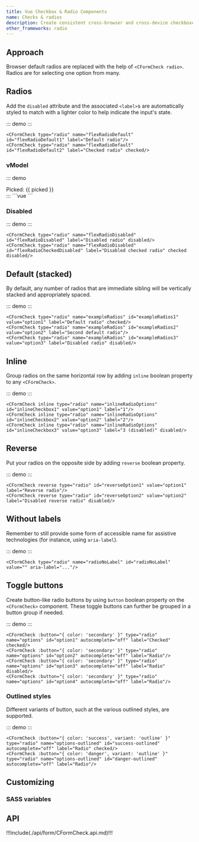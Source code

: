 ```yaml
---
title: Vue Checkbox & Radio Components
name: Checks & radios
description: Create consistent cross-browser and cross-device checkboxes and radios with our Vue checkbox, radio, and switch components.
other_frameworks: radio
---
```


## Approach

Browser default radios are replaced with the help of `<CFormCheck radio>`. Radios are for selecting one option from many.

## Radios

Add the `disabled` attribute and the associated `<label>`s are automatically styled to match with a lighter color to help indicate the input's state.

::: demo
<CFormCheck type="radio" name="flexRadioDefault" id="flexRadioDefault1" label="Default radio"/>
<CFormCheck type="radio" name="flexRadioDefault" id="flexRadioDefault2" label="Checked radio" checked/>
:::
```vue
<CFormCheck type="radio" name="flexRadioDefault" id="flexRadioDefault1" label="Default radio"/>
<CFormCheck type="radio" name="flexRadioDefault" id="flexRadioDefault2" label="Checked radio" checked/>
```

### vModel

::: demo
<CFormCheck type="radio" id="flexRadioVModel1" inline label="One" value="One" v-model="picked"/>
<CFormCheck type="radio" id="flexRadioVModel2" inline label="Two" value="Two" v-model="picked"/>
<CFormCheck type="radio" id="flexRadioVModel3" inline label="Three" value="Three" v-model="picked"/>
<CFormCheck type="radio" id="flexRadioVModel4" inline label="Four" value="Four" v-model="picked"/>
<CFormCheck type="radio" id="flexRadioVModel5" inline label="Five" value="Five" v-model="picked"/>
<div>Picked: {{ picked }}</div>
:::
```vue
<script setup>
  import { ref } from 'vue'
  const picked = ref('Four')
</script>
<template>
  <CFormCheck type="radio" id="flexRadioVModel1" inline label="One" value="One" v-model="picked"/>
  <CFormCheck type="radio" id="flexRadioVModel2" inline label="Two" value="Two" v-model="picked"/>
  <CFormCheck type="radio" id="flexRadioVModel3" inline label="Three" value="Three" v-model="picked"/>
  <CFormCheck type="radio" id="flexRadioVModel4" inline label="Four" value="Four" v-model="picked"/>
  <CFormCheck type="radio" id="flexRadioVModel5" inline label="Five" value="Five" v-model="picked"/>
  <div>Picked: {{ picked }}</div>
</template>
```

### Disabled

::: demo
<CFormCheck type="radio" name="flexRadioDisabled" id="flexRadioDisabled" label="Disabled radio" disabled/>
<CFormCheck type="radio" name="flexRadioDisabled" id="flexRadioCheckedDisabled" label="Disabled checked radio" checked disabled/>
:::
```vue
<CFormCheck type="radio" name="flexRadioDisabled" id="flexRadioDisabled" label="Disabled radio" disabled/>
<CFormCheck type="radio" name="flexRadioDisabled" id="flexRadioCheckedDisabled" label="Disabled checked radio" checked disabled/>
```

## Default (stacked)

By default, any number of radios that are immediate sibling will be vertically stacked and appropriately spaced.

::: demo
<CFormCheck type="radio" name="exampleRadios" id="exampleRadios1" value="option1" label="Default radio" checked/>
<CFormCheck type="radio" name="exampleRadios" id="exampleRadios2" value="option2" label="Second default radio"/>
<CFormCheck type="radio" name="exampleRadios" id="exampleRadios3" value="option3" label="Disabled radio" disabled/>
:::
```vue
<CFormCheck type="radio" name="exampleRadios" id="exampleRadios1" value="option1" label="Default radio" checked/>
<CFormCheck type="radio" name="exampleRadios" id="exampleRadios2" value="option2" label="Second default radio"/>
<CFormCheck type="radio" name="exampleRadios" id="exampleRadios3" value="option3" label="Disabled radio" disabled/>
```

## Inline

Group radios on the same horizontal row by adding `inline` boolean property to any `<CFormCheck>`.

::: demo
<CFormCheck inline type="radio" name="inlineRadioOptions" id="inlineCheckbox1" value="option1" label="1"/>
<CFormCheck inline type="radio" name="inlineRadioOptions" id="inlineCheckbox2" value="option2" label="2"/>
<CFormCheck inline type="radio" name="inlineRadioOptions" id="inlineCheckbox3" value="option3" label="3 (disabled)" disabled/>
:::
```vue
<CFormCheck inline type="radio" name="inlineRadioOptions" id="inlineCheckbox1" value="option1" label="1"/>
<CFormCheck inline type="radio" name="inlineRadioOptions" id="inlineCheckbox2" value="option2" label="2"/>
<CFormCheck inline type="radio" name="inlineRadioOptions" id="inlineCheckbox3" value="option3" label="3 (disabled)" disabled/>
```

## Reverse 

Put your radios on the opposite side by adding `reverse` boolean property.

::: demo
<CFormCheck reverse type="radio" id="reverseOption1" value="option1" label="Reverse radio"/>
<CFormCheck reverse type="radio" id="reverseOption2" value="option2" label="Disabled reverse radio" disabled/>
:::
```vue
<CFormCheck reverse type="radio" id="reverseOption1" value="option1" label="Reverse radio"/>
<CFormCheck reverse type="radio" id="reverseOption2" value="option2" label="Disabled reverse radio" disabled/>
```

## Without labels

Remember to still provide some form of accessible name for assistive technologies (for instance, using `aria-label`).

::: demo
<CFormCheck type="radio" name="radioNoLabel" id="radioNoLabel" value="" aria-label="..."/>
:::
```vue
<CFormCheck type="radio" name="radioNoLabel" id="radioNoLabel" value="" aria-label="..."/>
```

## Toggle buttons

Create button-like radio buttons by using `button` boolean property on the `<CFormCheck>` component. These toggle buttons can further be grouped in a button group if needed.

::: demo
<CFormCheck :button="{ color: 'secondary' }" type="radio" name="options" id="option1" autocomplete="off" label="Checked" checked/>
<CFormCheck :button="{ color: 'secondary' }" type="radio" name="options" id="option2" autocomplete="off" label="Radio"/>
<CFormCheck :button="{ color: 'secondary' }" type="radio" name="options" id="option3" autocomplete="off" label="Radio" disabled/>
<CFormCheck :button="{ color: 'secondary' }" type="radio" name="options" id="option4" autocomplete="off" label="Radio"/>
:::
```vue
<CFormCheck :button="{ color: 'secondary' }" type="radio" name="options" id="option1" autocomplete="off" label="Checked" checked/>
<CFormCheck :button="{ color: 'secondary' }" type="radio" name="options" id="option2" autocomplete="off" label="Radio"/>
<CFormCheck :button="{ color: 'secondary' }" type="radio" name="options" id="option3" autocomplete="off" label="Radio" disabled/>
<CFormCheck :button="{ color: 'secondary' }" type="radio" name="options" id="option4" autocomplete="off" label="Radio"/>
```

### Outlined styles

Different variants of button, such at the various outlined styles, are supported.

::: demo
<CFormCheck :button="{ color: 'success', variant: 'outline' }" type="radio" name="options-outlined" id="success-outlined" autocomplete="off" label="Radio" checked/>
<CFormCheck :button="{ color: 'danger', variant: 'outline' }" type="radio" name="options-outlined" id="danger-outlined" autocomplete="off" label="Radio"/>
:::
```vue
<CFormCheck :button="{ color: 'success', variant: 'outline' }" type="radio" name="options-outlined" id="success-outlined" autocomplete="off" label="Radio" checked/>
<CFormCheck :button="{ color: 'danger', variant: 'outline' }" type="radio" name="options-outlined" id="danger-outlined" autocomplete="off" label="Radio"/>
```

## Customizing

### SASS variables

<ScssDocs file="_variables.scss" capture="form-check-variables" />

## API

!!!include(./api/form/CFormCheck.api.md)!!!

<script setup>
  import { ref } from 'vue'
  const picked = ref('Four')
</script>
